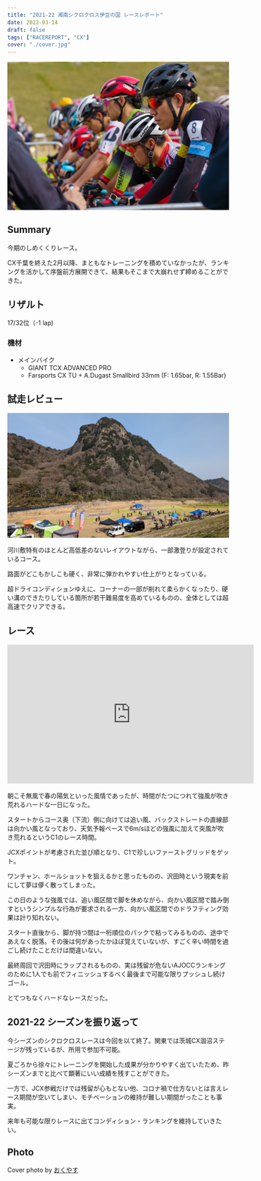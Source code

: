 ```yaml
---
title: "2021-22 湘南シクロクロス伊豆の国 レースレポート"
date: 2022-03-14
draft: false
tags: ["RACEREPORT", "CX"]
cover: "./cover.jpg"
---
```


![cover](./cover.jpg)

## Summary

今期のしめくくりレース。

CX千葉を終えた2月以降、まともなトレーニングを積めていなかったが、ランキングを活かして序盤前方展開できて、結果もそこまで大崩れせず締めることができた。

## リザルト

17/32位（-1 lap)

### 機材

- メインバイク
  - GIANT TCX ADVANCED PRO
  - Farsports CX TU + A.Dugast Smallbird 33mm (F: 1.65bar, R: 1.55Bar)

## 試走レビュー

![見覚えのある景色](./course.jpg)

河川敷特有のほとんど高低差のないレイアウトながら、一部激登りが設定されているコース。

路面がどこもかしこも硬く、非常に弾かれやすい仕上がりとなっている。

超ドライコンディションゆえに、コーナーの一部が削れて柔らかくなったり、硬い溝のできたりしている箇所が若干難易度を高めているものの、全体としては超高速でクリアできる。

## レース

<iframe width="560" height="315" src="https://www.youtube.com/embed/xpXSsP4ewVQ" title="YouTube video player" frameborder="0" allow="accelerometer; autoplay; clipboard-write; encrypted-media; gyroscope; picture-in-picture" allowfullscreen></iframe>

朝こそ無風で春の陽気といった風情であったが、時間がたつにつれて強風が吹き荒れるハードな一日になった。

スタートからコース奥（下流）側に向けては追い風、バックストレートの直線部は向かい風となっており、天気予報ベースで6m/sほどの強風に加えて突風が吹き荒れるというC1のレース時間。

JCXポイントが考慮された並び順となり、C1で珍しいファーストグリッドをゲット。

ワンチャン、ホールショットを狙えるかと思ったものの、沢田時という現実を前にして夢は儚く散ってしまった。

この日のような強風では、追い風区間で脚を休めながら、向かい風区間で踏み倒すというシンプルな行為が要求される一方、向かい風区間でのドラフティング効果は計り知れない。

スタート直後から、脚が持つ間は一桁順位のパックで粘ってみるものの、途中であえなく脱落。その後は何があったかほぼ覚えていないが、すごく辛い時間を過ごし続けたことだけは間違いない。

最終周回で沢田時にラップされるものの、実は残留が危ないAJOCCランキングのために1人でも前でフィニッシュするべく最後まで可能な限りプッシュし続けゴール。

とてつもなくハードなレースだった。

## 2021-22 シーズンを振り返って

今シーズンのシクロクロスレースは今回を以て終了。関東では茨城CX涸沼ステージが残っているが、所用で参加不可能。

夏ごろから徐々にトレーニングを開始した成果が分かりやすく出ていたため、昨シーズンまでと比べて顕著にいい成績を残すことができた。

一方で、JCX参戦だけでは残留が心もとない他、コロナ禍で仕方ないとは言えレース期間が空いてしまい、モチベーションの維持が難しい期間がったことも事実。

来年も可能な限りレースに出てコンディション・ランキングを維持していきたい。

## Photo

Cover photo by [おくやす](https://twitter.com/okuyasu777)
